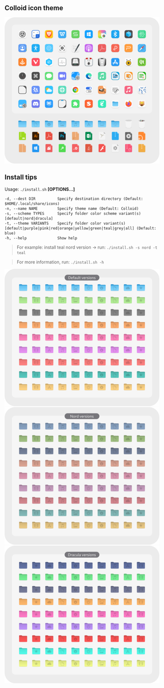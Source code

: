 ## Colloid icon theme

![1](preview.png?raw=true)

## Install tips

Usage:  `./install.sh`  **[OPTIONS...]**

```
-d, --dest DIR          Specify destination directory (Default: $HOME/.local/share/icons)
-n, --name NAME         Specify theme name (Default: Colloid)
-s, --scheme TYPES      Specify folder color scheme variant(s) [default|nord|dracula]
-t, --theme VARIANTS    Specify folder color variant(s) [default|purple|pink|red|orange|yellow|green|teal|grey|all] (Default: blue)
-h, --help              Show help
```
> For example: install teal nord version -> run: `./install.sh -s nord -t teal`

> For more information, run: `./install.sh -h`

![1](folder-default.png?raw=true)
![2](folder-nord.png?raw=true)
![3](folder-dracula.png?raw=true)
